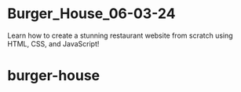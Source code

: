 # Burger_House_06-03-24
Learn how to create a stunning restaurant website from scratch using HTML, CSS, and JavaScript!
# burger-house
